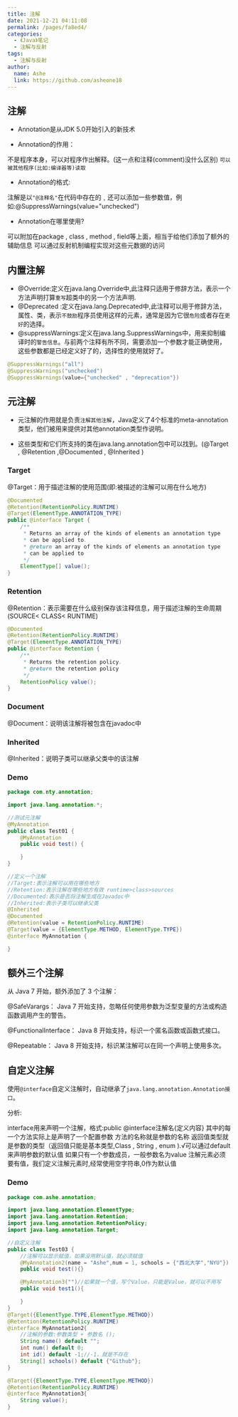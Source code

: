 ```yaml
---
title: 注解
date: 2021-12-21 04:11:08
permalink: /pages/fa8ed4/
categories:
  - 《Java》笔记
  - 注解与反射
tags:
  - 注解与反射
author:
  name: Ashe
  link: https://github.com/asheone18
---
```

## 注解

- Annotation是从JDK 5.0开始引入的新技术

- Annotation的作用：

不是程序本身，可以对程序作出解释。(这一点和注释(comment)没什么区别)
`可以被其他程序(比如:编译器等)读取`
- Annotation的格式:

注解是以`"@注释名"`在代码中存在的﹐还可以添加一些参数值，例如:@SuppressWarnings(value="unchecked")
- Annotation在哪里使用?

可以附加在package , class , method , field等上面，相当于给他们添加了额外的辅助信息
可以通过反射机制编程实现对这些元数据的访问

## 内置注解

- @Override:定义在java.lang.Override中,此注释只适用于修辞方法，表示一个方法声明打算`重写`超类中的另一个方法声明.
- @Deprecated :定义在java.lang.Deprecated中,此注释可以用于修辞方法，属性、类，表示`不鼓励`程序员使用这样的元素，通常是因为它很`危险`或者存在`更好`的选择。
- @suppressWarnings∶定义在java.lang.SuppressWarnings中，用来抑制编译时的`警告信息`。与前两个注释有所不同，需要添加一个参数才能正确使用，这些参数都是已经定义好了的，选择性的使用就好了。

```java
@SuppressWarnings("all")
@SuppressWarnings("unchecked")
@SuppressWarnings(value={"unchecked" , "deprecation"})
```

## 元注解

- 元注解的作用就是负责`注解其他注解`，Java定义了4个标准的meta-annotation类型，他们被用来提供对其他annotation类型作说明。

- 这些类型和它们所支持的类在java.lang.annotation包中可以找到。(@Target , @Retention ,@Documented , @Inherited )

### Target
@Target：用于描述注解的使用范围(即:被描述的注解可以用在什么地方)
```java
@Documented
@Retention(RetentionPolicy.RUNTIME)
@Target(ElementType.ANNOTATION_TYPE)
public @interface Target {
    /**
     * Returns an array of the kinds of elements an annotation type
     * can be applied to.
     * @return an array of the kinds of elements an annotation type
     * can be applied to
     */
    ElementType[] value();
}
```
### Retention
@Retention：表示需要在什么级别保存该注释信息，用于描述注解的生命周期(SOURCE< CLASS< RUNTIME)
```java
@Documented
@Retention(RetentionPolicy.RUNTIME)
@Target(ElementType.ANNOTATION_TYPE)
public @interface Retention {
    /**
     * Returns the retention policy.
     * @return the retention policy
     */
    RetentionPolicy value();
}
```
### Document
@Document：说明该注解将被包含在javadoc中
### Inherited
@Inherited：说明子类可以继承父类中的该注解

### Demo
```java
package com.nty.annotation;

import java.lang.annotation.*;

//测试元注解
@MyAnnotation
public class Test01 {
    @MyAnnotation
    public void test() {

    }
}

//定义一个注解
//Target:表示注解可以用在哪些地方
//Retention:表示注解在哪些地方有效 runtime>class>sources
//Documented:表示是否将注解生成在Javadoc中
//Inherited:表示子类可以继承父类
@Inherited
@Documented
@Retention(value = RetentionPolicy.RUNTIME)
@Target(value = {ElementType.METHOD, ElementType.TYPE})
@interface MyAnnotation {

}
```

## 额外三个注解

从 Java 7 开始，额外添加了 3 个注解：

@SafeVarargs： Java 7 开始支持，忽略任何使用参数为泛型变量的方法或构造函数调用产生的警告。

@FunctionalInterface： Java 8 开始支持，标识一个匿名函数或函数式接口。

@Repeatable： Java 8 开始支持，标识某注解可以在同一个声明上使用多次。

## 自定义注解

使用`@interface`自定义注解时，自动继承了`java.lang.annotation.Annotation接口`。

分析:

interface用来声明一个注解，格式:public @interface注解名{定义内容}
其中的每一个方法实际上是声明了一个配置参数
方法的名称就是参数的名称
返回值类型就是参数的类型（返回值只能是基本类型,Class , String , enum ).√可以通过default来声明参数的默认值
如果只有一个参数成员，一般参数名为value
注解元素必须要有值，我们定义注解元素时,经常使用空字符串,0作为默认值

### Demo
```java
package com.ashe.annotation;

import java.lang.annotation.ElementType;
import java.lang.annotation.Retention;
import java.lang.annotation.RetentionPolicy;
import java.lang.annotation.Target;

//自定义注解
public class Test03 {
    //注解可以显示赋值，如果没用默认值，就必须赋值
    @MyAnnotation2(name = "Ashe",num = 1, schools = {"西北大学","NYU"})
    public void test(){}

    @MyAnnotation3("")//如果就一个值，写个Value，只能是Value，就可以不用写
    public void test1(){

    }
}
@Target({ElementType.TYPE,ElementType.METHOD})
@Retention(RetentionPolicy.RUNTIME)
@interface MyAnnotation2{
    //注解的参数:参数类型 + 参数名 ();
    String name() default "";
    int num() default 0;
    int id() default -1;//-1，就是不存在
    String[] schools() default {"Github"};
}

@Target({ElementType.TYPE,ElementType.METHOD})
@Retention(RetentionPolicy.RUNTIME)
@interface MyAnnotation3{
    String value();
}
```